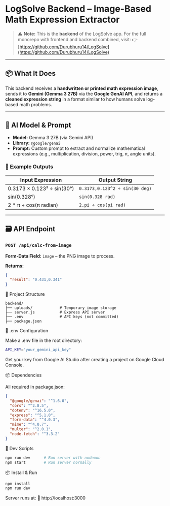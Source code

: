 # LogSolve Backend – Image-Based Math Expression Extractor

> ⚠️ **Note:** This is the **backend** of the LogSolve app.
> For the full monorepo with frontend and backend combined, visit:
> 👉 [https://github.com/Durubhuru14/LogSolve](https://github.com/Durubhuru14/LogSolve)

---

## 📦 What It Does

This backend receives a **handwritten or printed math expression image**, sends it to **Gemini (Gemma 3 27B)** via the **Google GenAI API**, and returns a **cleaned expression string** in a format similar to how humans solve log-based math problems.

---

## 🧠 AI Model & Prompt

- **Model:** Gemma 3 27B (via Gemini API)
- **Library:** `@google/genai`
- **Prompt:** Custom prompt to extract and normalize mathematical expressions (e.g., multiplication, division, power, trig, π, angle units).

### 🧪 Example Outputs

| Input Expression | Output String |
|------------------|---------------|
| 0.3173 × 0.123² ÷ sin(30°) | `0.3173,0.123^2 ÷ sin(30 deg)` |
| sin(0.328ᶜ) | `sin(0.328 rad)` |
| 2 * π ÷ cos(π radian) | `2,pi ÷ cos(pi rad)` |

---

## 🗃️ API Endpoint

### `POST /api/calc-from-image`

**Form-Data Field:**
`image` – the PNG image to process.

**Returns:**
```json
{
  "result": "0.431,0.341"
}
```

📁 Project Structure

```
backend/
├── uploads/            # Temporary image storage
├── server.js           # Express API server
├── .env                # API keys (not committed)
├── package.json
```

🔐 .env Configuration

Make a .env file in the root directory:
```bash
API_KEY="your_gemini_api_key"
```
Get your key from Google AI Studio after creating a project on Google Cloud Console.

📦 Dependencies

All required in package.json:
```json
{
  "@google/genai": "^1.6.0",
  "cors": "^2.8.5",
  "dotenv": "^16.5.0",
  "express": "^5.1.0",
  "form-data": "^4.0.3",
  "mime": "^4.0.7",
  "multer": "^2.0.1",
  "node-fetch": "^3.3.2"
}
```

🚀 Dev Scripts
```bash
npm run dev      # Run server with nodemon
npm start        # Run server normally
```

📦 Install & Run
```bash
npm install
npm run dev
```

Server runs at:
🔗 http://localhost:3000
